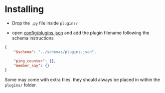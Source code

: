 # Installing

- Drop the `.py` file inside `plugins/`

- open [config/plugins.json](/config/plugins.json) and add the plugin filename following the schema instructions

```json
{
    "$schema": "../schemas/plugins.json",

    "ping_counter": {},
    "member_say": {}
}
```

Some may come with extra files. they should always be placed in within the `plugins/` folder.

